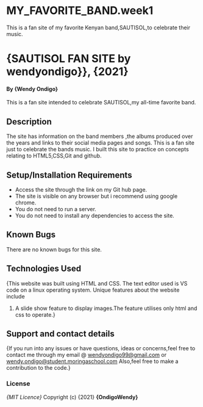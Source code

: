 # MY_FAVORITE_BAND.week1
This is a fan site of my favorite Kenyan band,SAUTISOL,to celebrate their music.

# {SAUTISOL FAN SITE by wendyondigo}}, {2021}
#### By **{Wendy Ondigo}**
This is a fan site intended to celebrate SAUTISOL,my all-time favorite band.
## Description
The site has information on the band members ,the albums produced over the years and links to their social media pages and songs.
This is a fan site just to celebrate the bands music.
I built this site to practice on concepts relating to HTML5,CSS,Git and github.


## Setup/Installation Requirements
* Access the site through the link on my Git hub page.
* The site is visible on any browser but i recommend using google chrome.
* You do not need to run a server.
* You do not need to install any dependencies to access the site.

## Known Bugs
There are no known bugs for this site.

## Technologies Used
{This website was built using HTML and CSS.
The text editor used is VS code on a linux operating system. 
Unique features about the website include
1. A slide show feature to display images.The feature utilises only html and css to operate.}

## Support and contact details
{If you run into any issues or have questions, ideas or concerns,feel free to contact me through my email @ wendyondigo99@gmail.com or wendy.ondigo@student.moringaschool.com
Also,feel free to make a contribution to the code.}
### License
*{MIT Licence}*
Copyright (c) {2021} **{OndigoWendy}**
  
